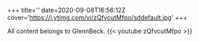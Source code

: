 +++
title=''
date=2020-09-08T16:56:12Z
cover='https://i.ytimg.com/vi/zQfvcutMfpo/sddefault.jpg'
+++

All content belongs to GlennBeck.
{{< youtube zQfvcutMfpo >}}
